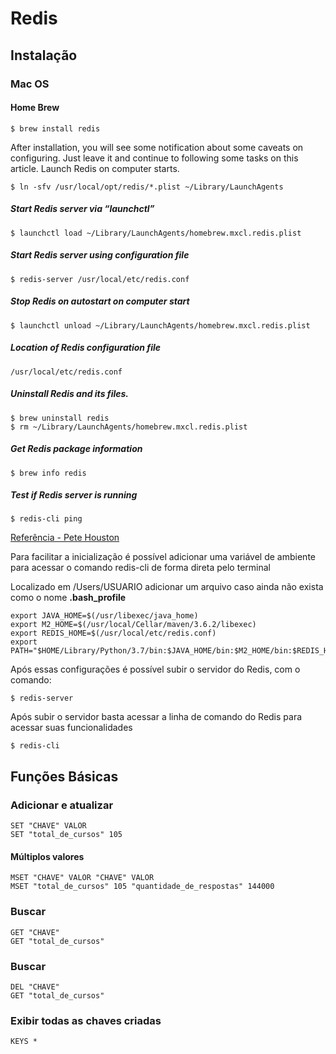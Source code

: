 # Redis

## Instalação 

### Mac OS

#### Home Brew

```
$ brew install redis
```

After installation, you will see some notification about some caveats on configuring. Just leave it and continue to following some tasks on this article.
Launch Redis on computer starts.

```
$ ln -sfv /usr/local/opt/redis/*.plist ~/Library/LaunchAgents
```

##### Start Redis server via “launchctl”

```
$ launchctl load ~/Library/LaunchAgents/homebrew.mxcl.redis.plist
```

##### Start Redis server using configuration file

```
$ redis-server /usr/local/etc/redis.conf
```

##### Stop Redis on autostart on computer start
```
$ launchctl unload ~/Library/LaunchAgents/homebrew.mxcl.redis.plist
```

##### Location of Redis configuration file
```
/usr/local/etc/redis.conf
```

##### Uninstall Redis and its files.
```
$ brew uninstall redis
$ rm ~/Library/LaunchAgents/homebrew.mxcl.redis.plist
```

##### Get Redis package information
```
$ brew info redis
```

##### Test if Redis server is running
```
$ redis-cli ping
```

[Referência - Pete Houston](https://medium.com/@petehouston/install-and-config-redis-on-mac-os-x-via-homebrew-eb8df9a4f298)

Para facilitar a inicialização é possível adicionar uma variável de ambiente para acessar o comando redis-cli de forma direta pelo terminal

Localizado em /Users/USUARIO
adicionar um arquivo caso ainda não exista como o nome __.bash_profile__

````
export JAVA_HOME=$(/usr/libexec/java_home)
export M2_HOME=$(/usr/local/Cellar/maven/3.6.2/libexec)
export REDIS_HOME=$(/usr/local/etc/redis.conf)
export PATH="$HOME/Library/Python/3.7/bin:$JAVA_HOME/bin:$M2_HOME/bin:$REDIS_HOME:$PATH"
````

Após essas configurações é possível subir o servidor do Redis, com o comando:

```
$ redis-server
```

Após subir o servidor basta acessar a linha de comando do Redis para acessar suas funcionalidades
```
$ redis-cli
```

## Funções Básicas

### Adicionar e atualizar

```
SET "CHAVE" VALOR
SET "total_de_cursos" 105
```

#### Múltiplos valores

```
MSET "CHAVE" VALOR "CHAVE" VALOR
MSET "total_de_cursos" 105 "quantidade_de_respostas" 144000
```

### Buscar

```
GET "CHAVE"
GET "total_de_cursos"
```

### Buscar

```
DEL "CHAVE"
GET "total_de_cursos"
```

### Exibir todas as chaves criadas 

````
KEYS *
